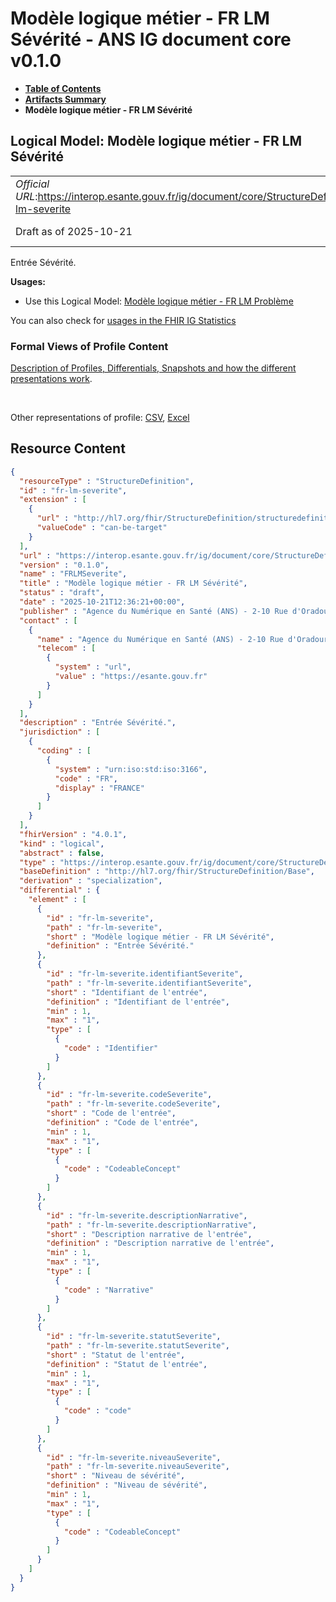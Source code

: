# Modèle logique métier - FR LM Sévérité - ANS IG document core v0.1.0

* [**Table of Contents**](toc.md)
* [**Artifacts Summary**](artifacts.md)
* **Modèle logique métier - FR LM Sévérité**

## Logical Model: Modèle logique métier - FR LM Sévérité 

| | |
| :--- | :--- |
| *Official URL*:https://interop.esante.gouv.fr/ig/document/core/StructureDefinition/fr-lm-severite | *Version*:0.1.0 |
| Draft as of 2025-10-21 | *Computable Name*:FRLMSeverite |

 
Entrée Sévérité. 

**Usages:**

* Use this Logical Model: [Modèle logique métier - FR LM Problème](StructureDefinition-fr-lm-probleme.md)

You can also check for [usages in the FHIR IG Statistics](https://packages2.fhir.org/xig/ans.document.fr.core|current/StructureDefinition/fr-lm-severite)

### Formal Views of Profile Content

 [Description of Profiles, Differentials, Snapshots and how the different presentations work](http://build.fhir.org/ig/FHIR/ig-guidance/readingIgs.html#structure-definitions). 

 

Other representations of profile: [CSV](StructureDefinition-fr-lm-severite.csv), [Excel](StructureDefinition-fr-lm-severite.xlsx) 



## Resource Content

```json
{
  "resourceType" : "StructureDefinition",
  "id" : "fr-lm-severite",
  "extension" : [
    {
      "url" : "http://hl7.org/fhir/StructureDefinition/structuredefinition-type-characteristics",
      "valueCode" : "can-be-target"
    }
  ],
  "url" : "https://interop.esante.gouv.fr/ig/document/core/StructureDefinition/fr-lm-severite",
  "version" : "0.1.0",
  "name" : "FRLMSeverite",
  "title" : "Modèle logique métier - FR LM Sévérité",
  "status" : "draft",
  "date" : "2025-10-21T12:36:21+00:00",
  "publisher" : "Agence du Numérique en Santé (ANS) - 2-10 Rue d'Oradour-sur-Glane, 75015 Paris",
  "contact" : [
    {
      "name" : "Agence du Numérique en Santé (ANS) - 2-10 Rue d'Oradour-sur-Glane, 75015 Paris",
      "telecom" : [
        {
          "system" : "url",
          "value" : "https://esante.gouv.fr"
        }
      ]
    }
  ],
  "description" : "Entrée Sévérité.",
  "jurisdiction" : [
    {
      "coding" : [
        {
          "system" : "urn:iso:std:iso:3166",
          "code" : "FR",
          "display" : "FRANCE"
        }
      ]
    }
  ],
  "fhirVersion" : "4.0.1",
  "kind" : "logical",
  "abstract" : false,
  "type" : "https://interop.esante.gouv.fr/ig/document/core/StructureDefinition/fr-lm-severite",
  "baseDefinition" : "http://hl7.org/fhir/StructureDefinition/Base",
  "derivation" : "specialization",
  "differential" : {
    "element" : [
      {
        "id" : "fr-lm-severite",
        "path" : "fr-lm-severite",
        "short" : "Modèle logique métier - FR LM Sévérité",
        "definition" : "Entrée Sévérité."
      },
      {
        "id" : "fr-lm-severite.identifiantSeverite",
        "path" : "fr-lm-severite.identifiantSeverite",
        "short" : "Identifiant de l'entrée",
        "definition" : "Identifiant de l'entrée",
        "min" : 1,
        "max" : "1",
        "type" : [
          {
            "code" : "Identifier"
          }
        ]
      },
      {
        "id" : "fr-lm-severite.codeSeverite",
        "path" : "fr-lm-severite.codeSeverite",
        "short" : "Code de l'entrée",
        "definition" : "Code de l'entrée",
        "min" : 1,
        "max" : "1",
        "type" : [
          {
            "code" : "CodeableConcept"
          }
        ]
      },
      {
        "id" : "fr-lm-severite.descriptionNarrative",
        "path" : "fr-lm-severite.descriptionNarrative",
        "short" : "Description narrative de l'entrée",
        "definition" : "Description narrative de l'entrée",
        "min" : 1,
        "max" : "1",
        "type" : [
          {
            "code" : "Narrative"
          }
        ]
      },
      {
        "id" : "fr-lm-severite.statutSeverite",
        "path" : "fr-lm-severite.statutSeverite",
        "short" : "Statut de l'entrée",
        "definition" : "Statut de l'entrée",
        "min" : 1,
        "max" : "1",
        "type" : [
          {
            "code" : "code"
          }
        ]
      },
      {
        "id" : "fr-lm-severite.niveauSeverite",
        "path" : "fr-lm-severite.niveauSeverite",
        "short" : "Niveau de sévérité",
        "definition" : "Niveau de sévérité",
        "min" : 1,
        "max" : "1",
        "type" : [
          {
            "code" : "CodeableConcept"
          }
        ]
      }
    ]
  }
}

```
